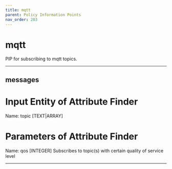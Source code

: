 ```yaml
---
title: mqtt
parent: Policy Information Points
nav_order: 203
---
```

# mqtt

PIP for subscribing to mqtt topics.



---

## messages


# Input Entity of Attribute Finder

Name: topic [TEXT|ARRAY]

# Parameters of Attribute Finder

Name: qos [INTEGER]
Subscribes to topic(s) with certain quality of service level

---

